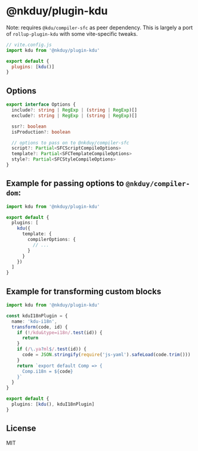 # @nkduy/plugin-kdu

Note: requires `@kdu/compiler-sfc` as peer dependency. This is largely a port of `rollup-plugin-kdu` with some vite-specific tweaks.

```js
// vite.config.js
import kdu from '@nkduy/plugin-kdu'

export default {
  plugins: [kdu()]
}
```

## Options

```ts
export interface Options {
  include?: string | RegExp | (string | RegExp)[]
  exclude?: string | RegExp | (string | RegExp)[]

  ssr?: boolean
  isProduction?: boolean

  // options to pass on to @nkduy/compiler-sfc
  script?: Partial<SFCScriptCompileOptions>
  template?: Partial<SFCTemplateCompileOptions>
  style?: Partial<SFCStyleCompileOptions>
}
```

## Example for passing options to `@nkduy/compiler-dom`:

```ts
import kdu from '@nkduy/plugin-kdu'

export default {
  plugins: [
    kdu({
      template: {
        compilerOptions: {
          // ...
        }
      }
    })
  ]
}
```

## Example for transforming custom blocks

```ts
import kdu from '@nkduy/plugin-kdu'

const kduI18nPlugin = {
  name: 'kdu-i18n',
  transform(code, id) {
    if (!/kdu&type=i18n/.test(id)) {
      return
    }
    if (/\.ya?ml$/.test(id)) {
      code = JSON.stringify(require('js-yaml').safeLoad(code.trim()))
    }
    return `export default Comp => {
      Comp.i18n = ${code}
    }`
  }
}

export default {
  plugins: [kdu(), kduI18nPlugin]
}
```

## License

MIT
